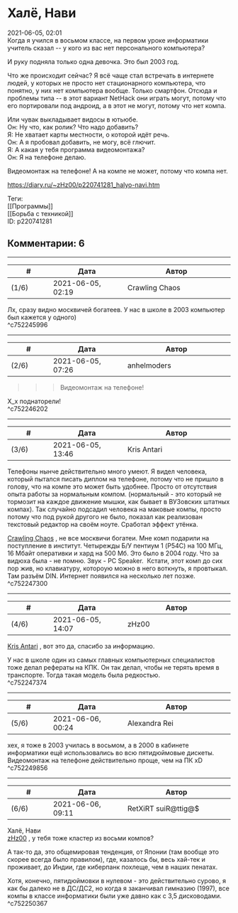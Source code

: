 Халё, Нави
==========

  
2021-06-05, 02:01  
 Когда я учился в восьмом классе, на первом уроке информатики учитель сказал -- у кого из вас нет персонального компьютера?   
   
 И руку подняла только одна девочка. Это был 2003 год.   
   
 Что же происходит сейчас? Я всё чаще стал встречать в интернете людей, у которых не просто нет стационарного компьютера, что понятно, у них нет компьютера вообще. Только смартфон. Отсюда и проблемы типа -- в этот вариант NetHack они играть могут, потому что его портировали под андроид, а в этот не могут, потому что нет компа.   
   
 Или чувак выкладывает видосы в ютьюбе.   
 Он: Ну что, как ролик? Что надо добавить?   
 Я: Не хватает карты местности, о которой идёт речь.   
 Он: А я пробовал добавить, не могу, всё глючит.   
 Я: А какая у тебя программа видеомонтажа?   
 Он: Я на телефоне делаю.   
   
 Видеомонтаж на телефоне! А на компе не может, потому что компа нет.   
  
<https://diary.ru/~zHz00/p220741281_halyo-navi.htm>  
  
Теги:  
[[Программы]]  
[[Борьба с техникой]]  
ID: p220741281  


Комментарии: 6
--------------

  


---



|         #         |              Дата              |                     Автор                     |           ID           |
| --- | --- | --- | --- |
| (1/6) | 2021-06-05, 02:19 | Crawling Chaos | c752245996 |

  
 Лх, сразу видно москвичей богатеев. У нас в школе в 2003 компьютер был кажется у одного)   
 ^c752245996

---



|         #         |              Дата              |                     Автор                     |           ID           |
| --- | --- | --- | --- |
| (2/6) | 2021-06-05, 07:26 | anhelmoders | c752246202 |

  
 >>>Видеомонтаж на телефоне!   
   
 Х\_х поднаторели!   
 ^c752246202

---



|         #         |              Дата              |                     Автор                     |           ID           |
| --- | --- | --- | --- |
| (3/6) | 2021-06-05, 13:46 | Kris Antari | c752247300 |

  
 Телефоны нынче действительно много умеют. Я видел человека, который пытался писать диплом на телефоне, потому что не пришло в голову, что на компе это может быть удобнее. Просто от отсутствия опыта работы за нормальным компом. (нормальный - это который не тормозит на каждое движение мышки, как бывает в ВУЗовских штатных компах). Так случайно подсадил человека на маковые компы, просто потому что под рукой другого не было, показал как реализован текстовый редактор на своём ноуте. Сработал эффект утёнка.   
   
  [Crawling Chaos](https://degozaru.diary.ru "Фундаментальная ошибка атрибуции")  , не все москвичи богатеи. Мне комп подарили на поступление в институт. Четырежды Б/У пентиум 1 (P54С) на 100 МГц, 16 Мбайт оперативки и хард на 500 Мб. Это было в 2004 году. Что за видюха была - не помню. Звук - PC Speaker.  Кстати, этот комп до сих пор жив, но клавиатуру, котороую можно в него воткнуть, я провтыкал. Там разъём DIN. Интернет появился на несколько лет позже.   
 ^c752247300

---



|         #         |              Дата              |                     Автор                     |           ID           |
| --- | --- | --- | --- |
| (4/6) | 2021-06-05, 14:07 | zHz00 | c752247374 |

  
  [Kris Antari](https://Kris-Antari.diary.ru "Animus Vox")  , вот это да, спасибо за информацию.   
   
 У нас в школе один из самых главных компьютерных специалистов тоже делал рефераты на КПК. Он так делал, чтобы не терять время в транспорте. Тогда такая модель была редкостью.   
 ^c752247374

---



|         #         |              Дата              |                     Автор                     |           ID           |
| --- | --- | --- | --- |
| (5/6) | 2021-06-06, 00:24 | Alexandra Rei | c752249856 |

  
  хех, я тоже в 2003 училась в восьмом, а в 2000 в кабинете информатики ещё использовались во всю пятидюймовые дискеты.   
 Видеомонтаж на телефоне действительно проще, чем на ПК xD    
 ^c752249856

---



|         #         |              Дата              |                     Автор                     |           ID           |
| --- | --- | --- | --- |
| (6/6) | 2021-06-06, 09:11 | RetXiRT suiR@ttig@$ | c752250367 |

  
  Халё, Нави    
  [zHz00](https://zHz00.diary.ru "Untitled")  , у тебя тоже кластер из восьми компов?   
   
 А так-то да, это общемировая тенденция, от Японии (там вообще это скорее всегда было правилом), где, казалось бы, весь хай-тек и проживает, до Индии, где киберпанк похлеще, чем в наших пенатах.   
   
 Хотя, конечно, пятидюймовки в нулевом - это действительно сурово, я как бы далеко не в ДС/ДС2, но когда я заканчивал гимназию (1997), все компы в классе информатики были уже давно как с 3,5 дисководами.   
 ^c752250367